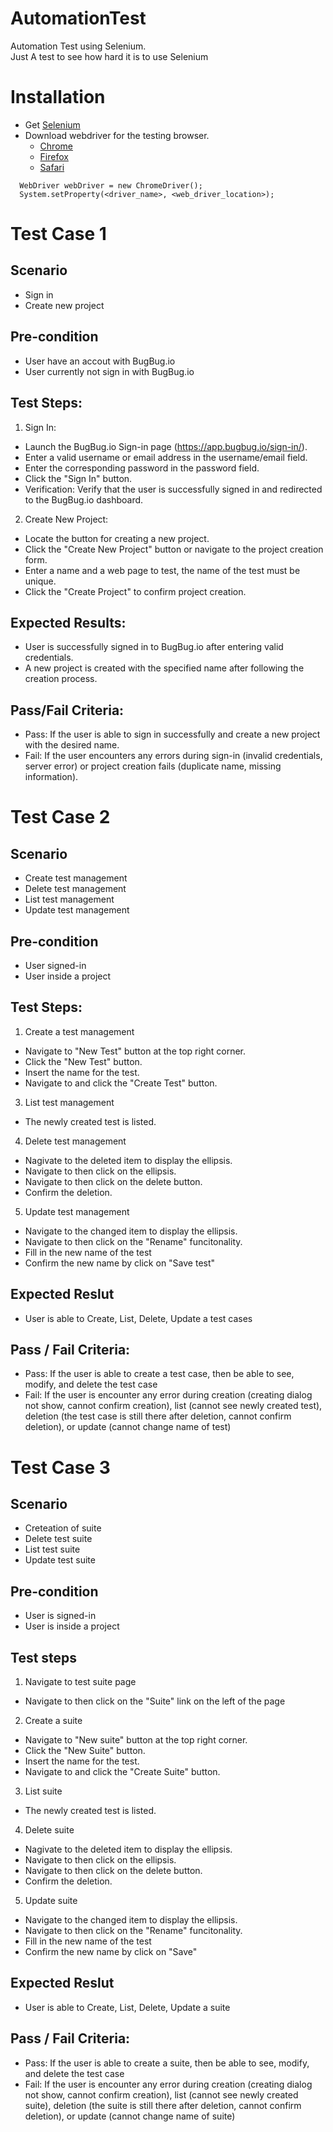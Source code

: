 # AutomationTest
Automation Test using Selenium.  
Just A test to see how hard it is to use Selenium
# Installation
- Get [Selenium](https://www.selenium.dev/downloads/)
- Download webdriver for the testing browser.
  - [Chrome](https://chromedriver.chromium.org/downloads)
  - [Firefox](https://github.com/mozilla/geckodriver/releases)
  - [Safari](https://developer.apple.com/documentation/webkit/testing_with_webdriver_in_safari)
```
  WebDriver webDriver = new ChromeDriver();
  System.setProperty(<driver_name>, <web_driver_location>);
```
# Test Case 1
## Scenario
- Sign in
- Create new project
## Pre-condition
- User have an accout with BugBug.io  
- User currently not sign in with BugBug.io
## Test Steps:
1. Sign In:  
- Launch the BugBug.io Sign-in page (https://app.bugbug.io/sign-in/).  
- Enter a valid username or email address in the username/email field.  
- Enter the corresponding password in the password field.  
- Click the "Sign In" button.  
- Verification: Verify that the user is successfully signed in and redirected to the BugBug.io dashboard.  
2. Create New Project:
- Locate the button for creating a new project.  
- Click the "Create New Project" button or navigate to the project creation form.  
- Enter a name and a web page to test, the name of the test must be unique.  
- Click the "Create Project" to confirm project creation.  
## Expected Results:
- User is successfully signed in to BugBug.io after entering valid credentials.  
- A new project is created with the specified name after following the creation process.  
## Pass/Fail Criteria:
- Pass: If the user is able to sign in successfully and create a new project with the desired name.  
- Fail: If the user encounters any errors during sign-in (invalid credentials, server error) or project creation fails (duplicate name, missing information).
# Test Case 2
## Scenario
- Create test management
- Delete test management
- List test management
- Update test management
## Pre-condition
- User signed-in
- User inside a project
## Test Steps:
1. Create a test management
- Navigate to "New Test" button at the top right corner.
- Click the "New Test" button.
- Insert the name for the test.
- Navigate to and click the "Create Test" button.
3. List test management
- The newly created test is listed.  
4. Delete test management
- Nagivate to the deleted item to display the ellipsis.
- Navigate to then click on the ellipsis.
- Navigate to then click on the delete button.
- Confirm the deletion.
5. Update test management
- Navigate to the changed item to display the ellipsis.
- Navigate to then click on the "Rename" funcitonality.
- Fill in the new name of the test
- Confirm the new name by click on "Save test"
## Expected Reslut
- User is able to Create, List, Delete, Update a test cases
## Pass / Fail Criteria:
- Pass: If the user is able to create a test case, then be able to see, modify, and delete the test case
- Fail: If the user is encounter any error during creation (creating dialog not show, cannot confirm creation), list (cannot see newly created test), deletion (the test case is still there after deletion, cannot confirm deletion), or update (cannot change name of test)
# Test Case 3
## Scenario
- Creteation of suite
- Delete test suite
- List test suite
- Update test suite
## Pre-condition
- User is signed-in
- User is inside a project
## Test steps
1. Navigate to test suite page
- Navigate to then click on the "Suite" link on the left of the page
2. Create a suite
- Navigate to "New suite" button at the top right corner.
- Click the "New Suite" button.
- Insert the name for the test.
- Navigate to and click the "Create Suite" button.
3. List suite
- The newly created test is listed.  
4. Delete suite
- Nagivate to the deleted item to display the ellipsis.
- Navigate to then click on the ellipsis.
- Navigate to then click on the delete button.
- Confirm the deletion.
5. Update suite
- Navigate to the changed item to display the ellipsis.
- Navigate to then click on the "Rename" funcitonality.
- Fill in the new name of the test
- Confirm the new name by click on "Save"
## Expected Reslut
- User is able to Create, List, Delete, Update a suite
## Pass / Fail Criteria:
- Pass: If the user is able to create a suite, then be able to see, modify, and delete the test case
- Fail: If the user is encounter any error during creation (creating dialog not show, cannot confirm creation), list (cannot see newly created suite), deletion (the suite is still there after deletion, cannot confirm deletion), or update (cannot change name of suite)
